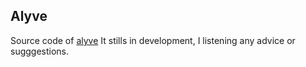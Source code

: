 ## Alyve

Source code of [alyve](https://www.alyve.be)
It stills in development, I listening any advice or sugggestions.

